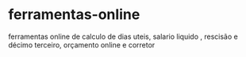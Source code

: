 # ferramentas-online
ferramentas online de calculo de dias uteis, salario liquido , rescisão e décimo terceiro, orçamento online e corretor
